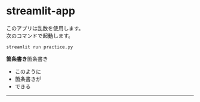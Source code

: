 # streamlit-app
このアプリは乱数を使用します。  
次のコマンドで起動します。
```
streamlit run practice.py
```
**箇条書き**箇条書き
* このように
* 箇条書きが
* できる
---
